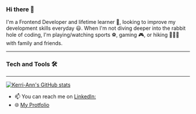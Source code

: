 ### Hi there 👋

I'm a Frontend Developer and lifetime learner 📖, looking to improve my development skills everyday 😃.
When I'm not diving deeper into the rabbit hole of coding, I'm playing/watching sports ⚽, gaming 🎮, or hiking 🚶🏿‍♀️ with family and friends.

---

### Tech and Tools 🛠️

---

[![Kerri-Ann's GitHub stats](https://github-readme-stats.vercel.app/api?username=Kerri-AnnBates&count_private=true&show_icons=true)](https://github.com/Kerri-AnnBates/github-readme-stats)


- 📫 You can reach me on [LinkedIn:](https://www.linkedin.com/in/kerri-ann-bates/)
- 🌐 [My Protfolio](https://www.kerriannbates.com/)

<!--
**Kerri-AnnBates/Kerri-AnnBates** is a ✨ _special_ ✨ repository because its `README.md` (this file) appears on your GitHub profile.

Here are some ideas to get you started:

- 🔭 I’m currently working on ...
- 🌱 I’m currently learning ...
- 👯 I’m looking to collaborate on ...
- 🤔 I’m looking for help with ...
- 💬 Ask me about ...
- 📫 How to reach me: ...
- 😄 Pronouns: ...
- ⚡ Fun fact: ...
-->
